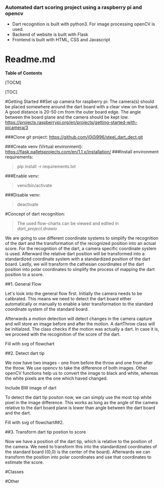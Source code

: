 ### Automated dart scoring project using a raspberry pi and opencv

- Dart recognition is built with python3. For image processing openCV is used.
- Backend of website is built with Flask
- Frontend is built with HTML, CSS and Javascript

# Readme.md


**Table of Contents**

[TOCM]

[TOC]

#Getting Started
##Set up camera for raspberry pi: 
The camera(s) should be placed somewhere around the dart board with a clear view on the board. A good distance is 20-50 cm from the outer board edge. The angle between the board plane and the camera should be kept low.
https://projects.raspberrypi.org/en/projects/getting-started-with-picamera/3

###Clone git project:
https://github.com/j0j0i996/steel_dart_dect.git

###Create venv (Virtual environment):
https://flask.palletsprojects.com/en/1.1.x/installation/
###Install environment requirements:
> pip install -r requirements.txt

###Enable venv:
> venv/bin/activate

###Disable venv:
> deactivate

#Concept of dart recognition:

> The used flow-charts can be viewed and edited in *dart_project.drawio*

We are going to use different coordinate systems to simplify the recognition of the dart and the transformation of the recognized position into an actual score. For the recognition of the dart, a camera specific coordinate system is used. Afterward the relative dart position will be transformed into a standardized coordinate system with a standardized position of the dart board. Lastly, we will transform the cathesian coordinates of the dart position into polar coordinates to simplify the process of mapping the dart position to a score.


##1.  General Flow

Let's look into the general flow first. Initially the camera needs to be calibrated. This means we need to detect the dart board either automatically or manually to enable a later transformation to the standard coordinate system of the standard board. 

Afterwards a motion detection will detect changes in the camera capture and will store an image before and after the motion. A dartThrow class will be initialzed. The class checks if the motion was actually a dart. In case it is, we proceed with the recoginition of the score of the dart.

Fill with svg of flowchart

##2.  Detect dart tip

We now have two images - one from before the throw and one from after the throw. We use opencv to take the difference of both images. Other openCV functions help us to convert the image to black and white, whereas the white pixels are the one which haved changed.

Include BW image of dart

To detect the dart tip positon now, we can simply use the most top white pixel in the image difference. This works as long as the angle of the camera relative to the dart board plane is lower than angle between the dart board and the dart.

Fill with svg of flowchart##2. 

##3. Transform dart tip postion to score

Now we have a position of the dart tip, which is relative to the position of the camera. We need to transform this into the standardized coordinates of the standard board ((0,0) is the center of the board). Afterwards we can transform the position into polar coordinates and use that coordinates to estimate the score.

#Classes

#Other